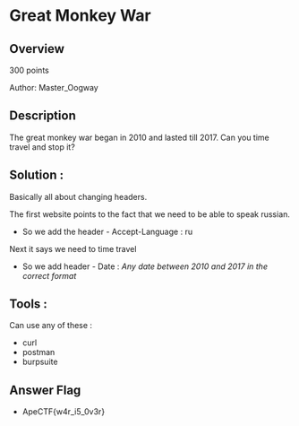 # Great Monkey War #
 
## Overview ##
 
300 points
 
Author: Master_Oogway

## Description ##

The great monkey war began in 2010 and lasted till 2017.
Can you time travel and stop it?

## Solution : 

Basically all about changing headers.

The first website points to the fact that we need to be able to speak russian.
- So we add the header - Accept-Language : ru

Next it says we need to time travel
- So we add header - Date : *Any date between 2010 and 2017 in the correct format*

## Tools : 
Can use any of these : 

- curl
- postman
- burpsuite

## Answer Flag ##
- ApeCTF{w4r_i5_0v3r}
